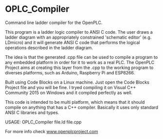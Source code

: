 # OPLC_Compiler
Command line ladder compiler for the OpenPLC. 

This program is a ladder logic compiler to ANSI C code. The user draws 
a ladder diagram with an appropriately constrained 'schematic editor' 
(e.g. LDmicro) and it will generate ANSI C code that performs the logical
operations described in the ladder diagram. 

The idea is that the generated .cpp file can be used to compile a program
to any embedded platform in order for it to work as a real PLC. The 
OpenPLC Project aims at creating this layer from the .cpp to the working
program to diverses platforms, such as Arduino, Raspberry Pi and ESP8266.

Built using Code Blocks on a Linux machine. Just open the Code Blocks 
Project file and you will be fine. I tryed compiling it on Visual C++ 
Community 2015 on Windows and it compiled perfectly as well.

This code is intended to be multi platform, which means that it should
compile on anything that has a C++ compiler. Basically it uses only
standard ANSI C libraries and types.

USAGE: OPLC_Compiler file.ld file.cpp

For more info check www.openplcproject.com
